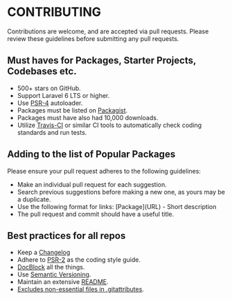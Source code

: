 # CONTRIBUTING

Contributions are welcome, and are accepted via pull requests. Please review these guidelines before submitting any pull requests.

## Must haves for Packages, Starter Projects, Codebases etc.

- 500+ stars on GitHub.
- Support Laravel 6 LTS or higher.
- Use [PSR-4](http://www.php-fig.org/psr/psr-4/) autoloader.
- Packages must be listed on [Packagist](https://packagist.org/).
- Packages must have also had 10,000 downloads.
- Utilize [Travis-CI](https://travis-ci.org/) or similar CI tools to automatically check coding standards and run tests.

## Adding to the list of Popular Packages

Please ensure your pull request adheres to the following guidelines:

- Make an individual pull request for each suggestion.
- Search previous suggestions before making a new one, as yours may be a duplicate.
- Use the following format for links: \[Package\]\(URL\) - Short description
- The pull request and commit should have a useful title.

## Best practices for all repos

- Keep a [Changelog](http://keepachangelog.com/)
- Adhere to [PSR-2](http://www.php-fig.org/psr/psr-2/) as the coding style guide.
- [DocBlock](http://www.phpdoc.org/docs/latest/references/phpdoc/index.html) all the things.
- Use [Semantic Versioning](http://semver.org/).
- Maintain an extensive [README](https://github.com/thephpleague/skeleton/blob/master/README.md).
- [Excludes non-essential files in .gitattributes](https://www.reddit.com/r/PHP/comments/2jzp6k/i_dont_need_your_tests_in_my_production).
